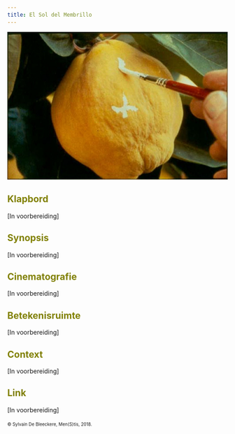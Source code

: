 ```yaml
---
title: El Sol del Membrillo
---
```

<center>
<img src="sol.jpg" >
</center>
<a name="KLA"></a>

## <font color="#808000">**Klapbord**</font>

[In voorbereiding]


<a name="SYN"></a>

## <font color="#808000">**Synopsis**</font>

[In voorbereiding]

<a name="CIN"></a>

## <font color="#808000">**Cinematografie**</font>

<span style="color:darkkhaki"></span> 

[In voorbereiding]
<a name="BET"></a>

## <font color="#808000">**Betekenisruimte**</font>

[In voorbereiding]

<a name="CON"></a>

## <font color="#808000">**Context**</font>

[In voorbereiding]

<a name="LIN"></a>

## <font color="#808000">**Link**</font>

[In voorbereiding]



<font size="-2"> © Sylvain De Bleeckere, Men(S)tis, 2018.</font>

